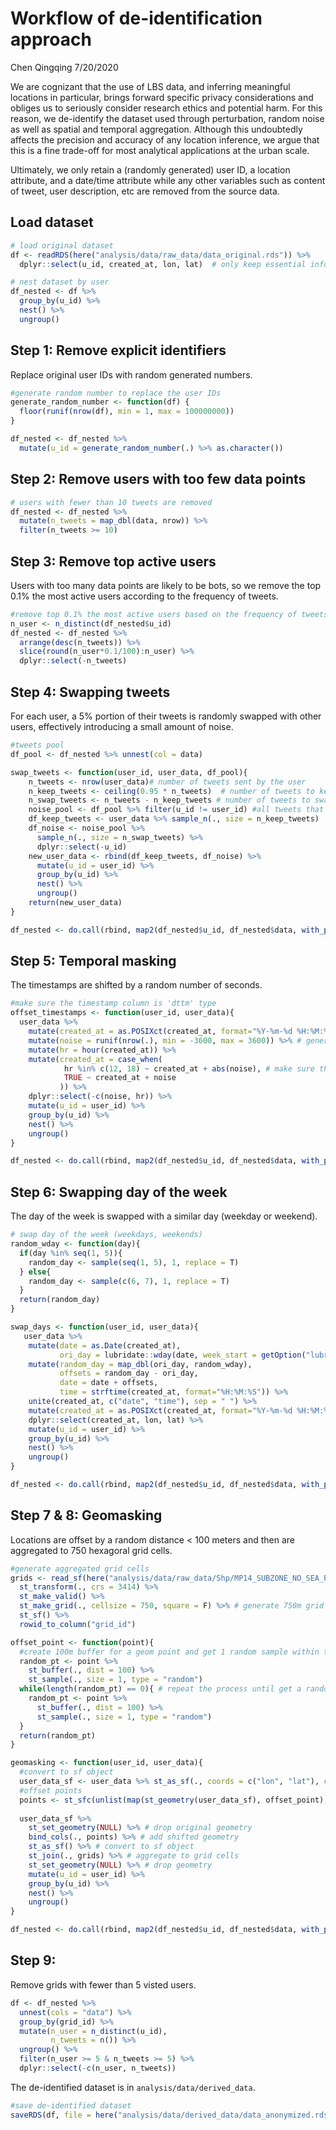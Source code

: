 Workflow of de-identification approach
================
Chen Qingqing
7/20/2020

We are cognizant that the use of LBS data, and inferring meaningful
locations in particular, brings forward specific privacy considerations
and obliges us to seriously consider research ethics and potential harm.
For this reason, we de-identify the dataset used through perturbation,
random noise as well as spatial and temporal aggregation. Although this
undoubtedly affects the precision and accuracy of any location
inference, we argue that this is a fine trade-off for most analytical
applications at the urban scale.

Ultimately, we only retain a (randomly generated) user ID, a location
attribute, and a date/time attribute while any other variables such as
content of tweet, user description, etc are removed from the source
data.

## Load dataset

``` r
# load original dataset 
df <- readRDS(here("analysis/data/raw_data/data_original.rds")) %>% 
  dplyr::select(u_id, created_at, lon, lat)  # only keep essential information

# nest dataset by user 
df_nested <- df %>% 
  group_by(u_id) %>% 
  nest() %>% 
  ungroup()
```

## Step 1: Remove explicit identifiers

Replace original user IDs with random generated numbers.

``` r
#generate random number to replace the user IDs
generate_random_number <- function(df) {
  floor(runif(nrow(df), min = 1, max = 100000000))
}

df_nested <- df_nested %>% 
  mutate(u_id = generate_random_number(.) %>% as.character())
```

## Step 2: Remove users with too few data points

``` r
# users with fewer than 10 tweets are removed 
df_nested <- df_nested %>% 
  mutate(n_tweets = map_dbl(data, nrow)) %>% 
  filter(n_tweets >= 10)
```

## Step 3: Remove top active users

Users with too many data points are likely to be bots, so we remove the
top 0.1% the most active users according to the frequency of tweets.

``` r
#remove top 0.1% the most active users based on the frequency of tweets 
n_user <- n_distinct(df_nested$u_id)
df_nested <- df_nested %>% 
  arrange(desc(n_tweets)) %>% 
  slice(round(n_user*0.1/100):n_user) %>% 
  dplyr::select(-n_tweets)
```

## Step 4: Swapping tweets

For each user, a 5% portion of their tweets is randomly swapped with
other users, effectively introducing a small amount of noise.

``` r
#tweets pool 
df_pool <- df_nested %>% unnest(col = data)

swap_tweets <- function(user_id, user_data, df_pool){
    n_tweets <- nrow(user_data)# number of tweets sent by the user 
    n_keep_tweets <- ceiling(0.95 * n_tweets)  # number of tweets to kept by the user 
    n_swap_tweets <- n_tweets - n_keep_tweets # number of tweets to swap 
    noise_pool <- df_pool %>% filter(u_id != user_id) #all tweets that sent by other users 
    df_keep_tweets <- user_data %>% sample_n(., size = n_keep_tweets) 
    df_noise <- noise_pool %>% 
      sample_n(., size = n_swap_tweets) %>% 
      dplyr::select(-u_id)
    new_user_data <- rbind(df_keep_tweets, df_noise) %>% 
      mutate(u_id = user_id) %>% 
      group_by(u_id) %>% 
      nest() %>% 
      ungroup()
    return(new_user_data)
}

df_nested <- do.call(rbind, map2(df_nested$u_id, df_nested$data, with_progress(function(x, y) swap_tweets(x, y, df_pool))))
```

## Step 5: Temporal masking

The timestamps are shifted by a random number of seconds.

``` r
#make sure the timestamp column is 'dttm' type 
offset_timestamps <- function(user_id, user_data){
  user_data %>% 
    mutate(created_at = as.POSIXct(created_at, format="%Y-%m-%d %H:%M:%S", tz = "Asia/Singapore")) %>% 
    mutate(noise = runif(nrow(.), min = -3600, max = 3600)) %>% # generate random time is second
    mutate(hr = hour(created_at)) %>% 
    mutate(created_at = case_when(
            hr %in% c(12, 18) ~ created_at + abs(noise), # make sure the shifted time still in the same timeframe 
            TRUE ~ created_at + noise
           )) %>% 
    dplyr::select(-c(noise, hr)) %>% 
    mutate(u_id = user_id) %>% 
    group_by(u_id) %>% 
    nest() %>% 
    ungroup()
}

df_nested <- do.call(rbind, map2(df_nested$u_id, df_nested$data, with_progress(function(x, y) offset_timestamps(x, y))))
```

## Step 6: Swapping day of the week

The day of the week is swapped with a similar day (weekday or weekend).

``` r
# swap day of the week (weekdays, weekends)
random_wday <- function(day){
  if(day %in% seq(1, 5)){
    random_day <- sample(seq(1, 5), 1, replace = T)
  } else{
    random_day <- sample(c(6, 7), 1, replace = T)
  }
  return(random_day)
}

swap_days <- function(user_id, user_data){
   user_data %>% 
    mutate(date = as.Date(created_at),
           ori_day = lubridate::wday(date, week_start = getOption("lubridate.week.start", 1))) %>% 
    mutate(random_day = map_dbl(ori_day, random_wday),
           offsets = random_day - ori_day,
           date = date + offsets,
           time = strftime(created_at, format="%H:%M:%S")) %>% 
    unite(created_at, c("date", "time"), sep = " ") %>%
    mutate(created_at = as.POSIXct(created_at, format="%Y-%m-%d %H:%M:%S")) %>% 
    dplyr::select(created_at, lon, lat) %>% 
    mutate(u_id = user_id) %>% 
    group_by(u_id) %>% 
    nest() %>% 
    ungroup()
}

df_nested <- do.call(rbind, map2(df_nested$u_id, df_nested$data, with_progress(function(x, y) swap_days(x, y))))
```

## Step 7 & 8: Geomasking

Locations are offset by a random distance \< 100 meters and then are
aggregated to 750 hexagoral grid cells.

``` r
#generate aggregated grid cells 
grids <- read_sf(here("analysis/data/raw_data/Shp/MP14_SUBZONE_NO_SEA_PL.shp")) %>% # read sg map
  st_transform(., crs = 3414) %>% 
  st_make_valid() %>% 
  st_make_grid(., cellsize = 750, square = F) %>% # generate 750m grid cells 
  st_sf() %>% 
  rowid_to_column("grid_id")

offset_point <- function(point){
  #create 100m buffer for a geom point and get 1 random sample within the buffer 
  random_pt <- point %>% 
    st_buffer(., dist = 100) %>% 
    st_sample(., size = 1, type = "random") 
  while(length(random_pt) == 0){ # repeat the process until get a random point in the buffer 
    random_pt <- point %>% 
      st_buffer(., dist = 100) %>% 
      st_sample(., size = 1, type = "random")
  }
  return(random_pt)
}

geomasking <- function(user_id, user_data){
  #convert to sf object 
  user_data_sf <- user_data %>% st_as_sf(., coords = c("lon", "lat"), crs = 3414)
  #offset points 
  points <- st_sfc(unlist(map(st_geometry(user_data_sf), offset_point), recursive = FALSE), crs = 3414) %>% as_tibble()
  
  user_data_sf %>% 
    st_set_geometry(NULL) %>% # drop original geometry
    bind_cols(., points) %>% # add shifted geometry
    st_as_sf() %>% # convert to sf object 
    st_join(., grids) %>% # aggregate to grid cells 
    st_set_geometry(NULL) %>% # drop geometry
    mutate(u_id = user_id) %>% 
    group_by(u_id) %>% 
    nest() %>% 
    ungroup()
}

df_nested <- do.call(rbind, map2(df_nested$u_id, df_nested$data, with_progress(function(x, y) geomasking(x, y))))
```

## Step 9:

Remove grids with fewer than 5 visted users.

``` r
df <- df_nested %>% 
  unnest(cols = "data") %>% 
  group_by(grid_id) %>% 
  mutate(n_user = n_distinct(u_id), 
         n_tweets = n()) %>% 
  ungroup() %>% 
  filter(n_user >= 5 & n_tweets >= 5) %>% 
  dplyr::select(-c(n_user, n_tweets))
```

The de-identified dataset is in `analysis/data/derived_data`.

``` r
#save de-identified dataset 
saveRDS(df, file = here("analysis/data/derived_data/data_anonymized.rds"))
```
